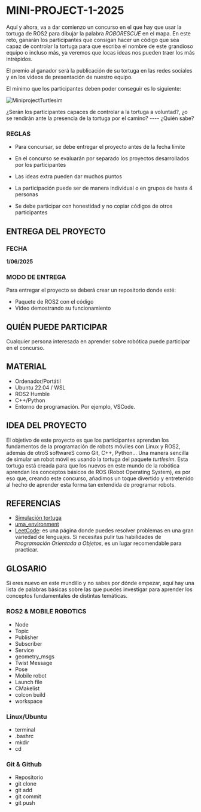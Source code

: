# MINI-PROJECT-1-2025

Aquí y ahora, va a dar comienzo un concurso en el que hay que usar la tortuga de ROS2 para dibujar la palabra *ROBORESCUE* en el mapa. En este reto, ganarán los participantes que consigan hacer un código que sea capaz de controlar la tortuga para que escriba el nombre de este grandioso equipo o incluso más, ya veremos que locas ideas nos pueden traer los más intrépidos. 

El premio al ganador será la publicación de su tortuga en las redes sociales y en los videos de presentación de nuestro equipo.

El mínimo que los participantes deben poder conseguir es lo siguiente:

![MiniprojectTurtlesim](https://github.com/user-attachments/assets/65ba8cac-e798-441b-b52c-f58883577c16)

¿Serán los participantes capaces de controlar a la tortuga a voluntad?, ¿o se rendirán ante la presencia de la tortuga por el camino? ---- ¿Quién sabe?

### REGLAS
* Para concursar, se debe entregar el proyecto antes de la fecha límite

* En el concurso se evaluarán por separado los proyectos desarrollados por los participantes

* Las ideas extra pueden dar muchos puntos

* La participación puede ser de manera individual o en grupos de hasta 4 personas

* Se debe participar con honestidad y no copiar códigos de otros participantes

## ENTREGA DEL PROYECTO
### FECHA
**1/06/2025**

### MODO DE ENTREGA
Para entregar el proyecto se deberá crear un repositorio donde esté:
* Paquete de ROS2 con el código 
* Vídeo demostrando su funcionamiento

## QUIÉN PUEDE PARTICIPAR
Cualquier persona interesada en aprender sobre robótica puede participar en el concurso.

## MATERIAL
* Ordenador/Portátil
* Ubuntu 22.04 / WSL
* ROS2 Humble
* C++/Python
* Entorno de programación. Por ejemplo, VSCode.

## IDEA DEL PROYECTO
El objetivo de este proyecto es que los participantes aprendan los fundamentos de la programación de robots móviles con Linux y ROS2, además de otroS softwareS como Git, C++, Python... Una manera sencilla de simular un robot móvil es usando la tortuga del paquete *turtlesim*. Esta tortuga está creada para que los nuevos en este mundo de la robótica aprendan los conceptos básicos de ROS (Robot Operating System), es por eso que, creando este concurso, añadimos un toque divertido y entretenido al hecho de aprender esta forma tan extendida de programar robots.

## REFERENCIAS

* [Simulación tortuga](https://medium.com/@anjitagargi/getting-start-with-ros2-turtlesim-bcb328ff804e)
* [uma_environment](https://github.com/jmgandarias/uma_environment_tools)
* [LeetCode](https://leetcode.com/): es una página donde puedes resolver problemas en una gran variedad de lenguajes. Si necesitas pulir tus habilidades de *Programación Orientada a Objetos*, es un lugar recomendable para practicar.


## GLOSARIO
Si eres nuevo en este mundillo y no sabes por dónde empezar, aquí hay una lista de palabras básicas sobre las que puedes investigar para aprender los conceptos fundamentales de distintas temáticas.

### ROS2 & MOBILE ROBOTICS
* Node
* Topic
* Publisher
* Subscriber
* Service
* geometry_msgs
* Twist Message
* Pose
* Mobile robot
* Launch file
* CMakelist
* colcon build
* workspace

### Linux/Ubuntu
* terminal
* .bashrc
* mkdir
* cd

### Git & Github
* Repositorio
* git clone
* git add
* git commit
* git push





